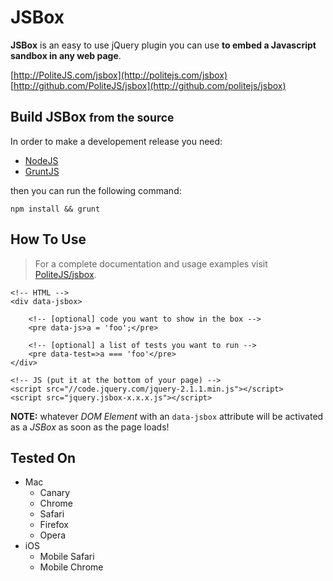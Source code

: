 JSBox
=====

**JSBox** is an easy to use jQuery plugin you can use **to embed a Javascript sandbox in any web page**.

[http://PoliteJS.com/jsbox](http://politejs.com/jsbox)  
[http://github.com/PoliteJS/jsbox](http://github.com/politejs/jsbox)

## Build JSBox <small>from the source</small>


In order to make a developement release you need:

- [NodeJS](http://nodejs.org)
- [GruntJS](http://gruntjs.com)

then you can run the following command:

    npm install && grunt
    

## How To Use

> For a complete documentation and usage examples visit [PoliteJS/jsbox](http://politejs.com/jsbox).
    
    <!-- HTML -->
    <div data-jsbox>
        
        <!-- [optional] code you want to show in the box -->
        <pre data-js>a = 'foo';</pre>
        
        <!-- [optional] a list of tests you want to run -->
        <pre data-test=>a === 'foo'</pre>
    </div>
    
    <!-- JS (put it at the bottom of your page) -->
    <script src="//code.jquery.com/jquery-2.1.1.min.js"></script>
    <script src="jquery.jsbox-x.x.x.js"></script>
    
**NOTE:** whatever _DOM Element_ with an `data-jsbox` attribute will be activated as a _JSBox_ as soon as the page loads!

## Tested On
    
- Mac
  - Canary
  - Chrome
  - Safari
  - Firefox
  - Opera
- iOS
  - Mobile Safari
  - Mobile Chrome
